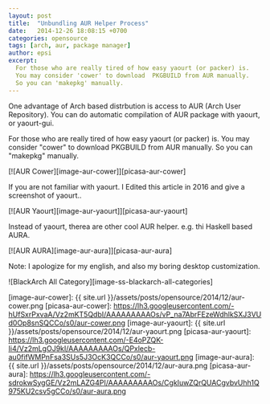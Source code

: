 ```yaml
---
layout: post
title:  "Unbundling AUR Helper Process"
date:   2014-12-26 18:08:15 +0700
categories: opensource
tags: [arch, aur, package manager]
author: epsi
excerpt:
  For those who are really tired of how easy yaourt (or packer) is. 
  You may consider 'cower' to download  PKGBUILD from AUR manually. 
  So you can 'makepkg' manually.
---
```


One advantage of Arch based distrbution is access to AUR (Arch User Repository).
You can do automatic compilation of AUR package with yaourt, or yaourt-gui.

For those who are really tired of how easy yaourt (or packer) is. 
You may consider "cower" to download  PKGBUILD from AUR manually. 
So you can "makepkg" manually.

[![AUR Cower][image-aur-cower]][picasa-aur-cower]

If you are not familiar with yaourt. 
I Edited this article in 2016 and give a screenshot of yaourt..

[![AUR Yaourt][image-aur-yaourt]][picasa-aur-yaourt]

Instead of yaourt, therea are other cool AUR helper.
e.g. thi Haskell based AURA.

[![AUR AURA][image-aur-aura]][picasa-aur-aura]

Note: I apologize for my english,
and also my boring desktop customization.





![BlackArch All Category][image-ss-blackarch-all-categories]

[image-aur-cower]: {{ site.url }}/assets/posts/opensource/2014/12/aur-cower.png
[picasa-aur-cower]: https://lh3.googleusercontent.com/-hUfSxrPxvaA/Vz2mKT5QdbI/AAAAAAAAAOs/vP_na7AbrFEzeWdhlkSXJ3VUd0Op8snSQCCo/s0/aur-cower.png
[image-aur-yaourt]: {{ site.url }}/assets/posts/opensource/2014/12/aur-yaourt.png
[picasa-aur-yaourt]: https://lh3.googleusercontent.com/-E4oPZQK-Ii4/Vz2mLgOJ9kI/AAAAAAAAAOs/QPxlecb-au0fifWMPnFsa3SUs5J3OcK3QCCo/s0/aur-yaourt.png
[image-aur-aura]: {{ site.url }}/assets/posts/opensource/2014/12/aur-aura.png
[picasa-aur-aura]: https://lh3.googleusercontent.com/-sdrokwSygGE/Vz2mLAZG4PI/AAAAAAAAAOs/CgkIuwZQrQUACgvbvUhh1Q975KU2csv5gCCo/s0/aur-aura.png
